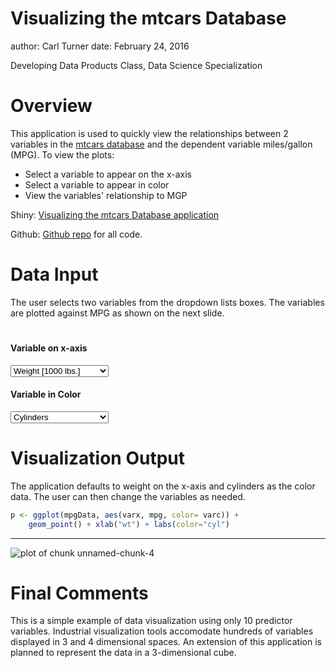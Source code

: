 Visualizing the mtcars Database
========================================================
author: Carl Turner
date: February 24, 2016

Developing Data Products Class, Data Science Specialization

Overview
========================================================
This application is used to quickly view the relationships
between 2 variables in the [mtcars database](http://stat.ethz.ch/R-manual/R-devel/library/datasets/html/mtcars.html) and the dependent
variable miles/gallon (MPG). To view the plots:

- Select a variable to appear on the x-axis
- Select a variable to appear in color 
- View the variables' relationship to MGP

Shiny: [Visualizing the mtcars Database application](http://cturner3rd.shinyapps.io/Assignment/)

Github: [Github repo](http://github.com/cturner3rd/dataproducts) for all code.

Data Input
========================================================
The user selects two variables from the dropdown lists boxes.
The variables are plotted against MPG as shown on the next slide.
<!--html_preserve--><div class="container-fluid">
<div class="row">
<div class="col-sm-12">
<h1></h1>
</div>
</div>
<div class="row">
<div class="col-sm-4">
<form class="well">
<div class="form-group shiny-input-container">
<label class="control-label" for="varx">
<h4>Variable on x-axis</h4>
</label>
<div>
<select id="varx"><option value="wt" selected>Weight [1000 lbs.]</option>
<option value="cyl">Cylinders</option>
<option value="disp">Displacement</option>
<option value="hp">Horsepower</option>
<option value="drat">Rear axle ratio</option>
<option value="qsec">Quarter mile time [sec]</option>
<option value="vs">Cylinder configuration</option>
<option value="am">Transmission</option>
<option value="gear">Number of gears</option>
<option value="carb">Carburetors</option></select>
<script type="application/json" data-for="varx" data-nonempty="">{}</script>
</div>
</div>
<div class="form-group shiny-input-container">
<label class="control-label" for="varc">
<h4>Variable in Color</h4>
</label>
<div>
<select id="varc"><option value="wt">Weight  [1000 lbs.]</option>
<option value="cyl" selected>Cylinders</option>
<option value="disp">Displacement</option>
<option value="hp">Horsepower</option>
<option value="drat">Rear axle ratio</option>
<option value="qsec">Quarter mile time [sec]</option>
<option value="vs">Cylinder configuration</option>
<option value="am">Transmission</option>
<option value="gear">Number of gears</option>
<option value="carb">Carburetors</option></select>
<script type="application/json" data-for="varc" data-nonempty="">{}</script>
</div>
</div>
</form>
</div>
<div class="col-sm-8"></div>
</div>
</div><!--/html_preserve-->


Visualization Output
========================================================
The application defaults to weight on the x-axis and cylinders 
as the color data. The user can then change the variables as needed.




```r
p <- ggplot(mpgData, aes(varx, mpg, color= varc)) + 
    geom_point() + xlab("wt") + labs(color="cyl")
```

***

![plot of chunk unnamed-chunk-4](MPG-figure/unnamed-chunk-4-1.png)

Final Comments
========================================================
This is a simple example of data visualization using only 10
predictor variables. Industrial visualization tools accomodate
hundreds of variables displayed in 3 and 4 dimensional spaces.
An extension of this application is planned to represent the 
data in a 3-dimensional cube.

